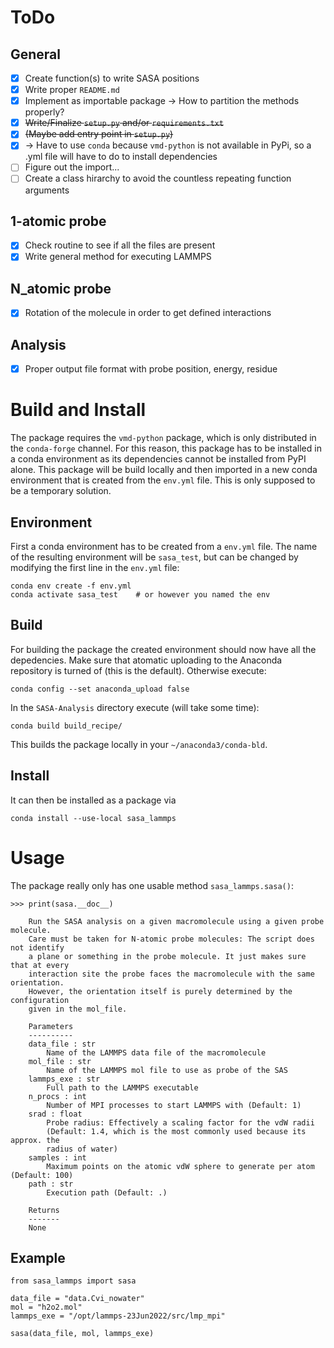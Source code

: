 # ToDo

## General

- [X] Create function(s) to write SASA positions
- [x] Write proper `README.md`
- [X] Implement as importable package -> How to partition the methods properly?
- [X] ~~Write/Finalize `setup.py` and/or `requirements.txt`~~
- [X] ~~(Maybe add entry point in `setup.py`)~~
- [X] -> Have to use `conda` because `vmd-python` is not available in PyPi, so a .yml file will have to do to install dependencies
- [ ] Figure out the import...
- [ ] Create a class hirarchy to avoid the countless repeating function arguments

## 1-atomic probe

- [X] Check routine to see if all the files are present
- [X] Write general method for executing LAMMPS

## N_atomic probe

- [X] Rotation of the molecule in order to get defined interactions

## Analysis

- [X] Proper output file format with probe position, energy, residue


# Build and Install

The package requires the `vmd-python` package, which is only distributed in the `conda-forge` channel. For this reason, this package has to be installed in a conda environment as its dependencies cannot be installed from PyPI alone. 
This package will be build locally and then imported in a new conda environment that is created from the `env.yml` file. This is only supposed to be a temporary solution.

## Environment

First a conda environment has to be created from a `env.yml` file. The name of the resulting environment will be `sasa_test`, but can be changed by modifying the first line in the `env.yml` file:

```
conda env create -f env.yml
conda activate sasa_test    # or however you named the env
```

## Build

For building the package the created environment should now have all the depedencies.
Make sure that atomatic uploading to the Anaconda repository is turned of (this is the default). Otherwise execute:

```
conda config --set anaconda_upload false
```

In the `SASA-Analysis` directory execute (will take some time):

```
conda build build_recipe/  
```

This builds the package locally in your `~/anaconda3/conda-bld`. 

## Install

It can then be installed as a package via

```
conda install --use-local sasa_lammps 
```

# Usage

The package really only has one usable method `sasa_lammps.sasa()`:

```
>>> print(sasa.__doc__)

    Run the SASA analysis on a given macromolecule using a given probe molecule.
    Care must be taken for N-atomic probe molecules: The script does not identify
    a plane or something in the probe molecule. It just makes sure that at every 
    interaction site the probe faces the macromolecule with the same orientation.
    However, the orientation itself is purely determined by the configuration 
    given in the mol_file.

    Parameters
    ----------
    data_file : str
        Name of the LAMMPS data file of the macromolecule
    mol_file : str
        Name of the LAMMPS mol file to use as probe of the SAS
    lammps_exe : str
        Full path to the LAMMPS executable
    n_procs : int
        Number of MPI processes to start LAMMPS with (Default: 1)
    srad : float
        Probe radius: Effectively a scaling factor for the vdW radii
        (Default: 1.4, which is the most commonly used because its approx. the
        radius of water)
    samples : int
        Maximum points on the atomic vdW sphere to generate per atom (Default: 100)
    path : str
        Execution path (Default: .)

    Returns
    -------
    None
```

## Example

```
from sasa_lammps import sasa

data_file = "data.Cvi_nowater"
mol = "h2o2.mol"
lammps_exe = "/opt/lammps-23Jun2022/src/lmp_mpi"

sasa(data_file, mol, lammps_exe)
```
